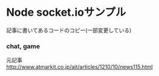 Node socket.ioサンプル
======================
記事に書いてあるコードのコピー(一部変更している)

### chat, game ###
元記事  
http://www.atmarkit.co.jp/ait/articles/1210/10/news115.html
